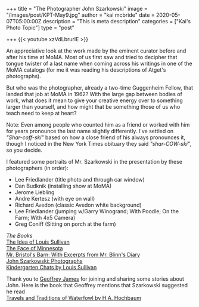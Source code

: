 +++
title = "The Photographer John Szarkowski"
image = "/images/post/KPT-May9.jpg"
author = "kai mcbride"
date = 2020-05-07T05:00:00Z
description = "This is meta description"
categories = ["Kai's Photo Topic"]
type = "post"

+++
{{< youtube xzVdLbrurlE >}}

An appreciative look at the work made by the eminent curator before and after his time at MoMA. Most of us first saw
and tried to decipher that tongue twister of a last name when coming across his writings in
one of the MoMA catalogs (for me it was reading his descriptions of Atget's photographs). 

But who was the photographer, already a two-time Guggenheim Fellow, that landed that job
at MoMA in 1962? With the large gap between bodies of work, what does it mean to give
your creative energy over to something larger than yourself, and how might that be something
those of us who teach need to keep at heart?

Note: Even among people who counted him as a friend or worked with him for
years pronounce the last name slightly differently. I've settled on <br>_"Shar-coff-ski"_ based
on how a close friend of his always pronounces it, though I noticed in the New York Times
obituary they said _"shar-COW-ski"_, so you decide.

I featured some portraits of Mr. Szarkowski in the presentation by these photographers (in order):<br>
<ul>
	<li>Lee Friedlander (title photo and through car window)
	<li>Dan Budknik (installing show at MoMA)
	<li>Jerome Liebling 
	<li>Andre Kertesz (with eye on wall)
	<li>Richard Avedon (classic Avedon white background)
	<li>Lee Friedlander (jumping w/Garry Winogrand; With Poodle; On the Farm; With 4x5 Camera)
	<li>Greg Coniff (Sitting on porch at the farm)
</ul>

_The Books_<br>
[The Idea of Louis Sullivan](https://www.amazon.com/Idea-Louis-Sullivan-John-Szarkowski/dp/0821226673)<br>
[The Face of Minnesota](https://www.amazon.com/Face-Minnesota-John-Szarkowski/dp/0816654484)<br>
[Mr. Bristol's Barn: With Excerpts from Mr. Blinn's Diary](https://www.amazon.com/Mr-Bristols-Barn-Excerpts-Blinns/dp/0810942860)<br>
[John Szarkowski: Photographs](https://www.amazon.com/John-Szarkowski-Photographs/dp/0821261983)<br>
 [Kindergarten Chats by Louis Sullivan](https://www.amazon.com/Kindergarten-Writings-Documents-published-Publications/dp/B00E32RCPC)<br>

Thank you to [Geoffrey James](https://en.wikipedia.org/wiki/Geoffrey_James_(photographer)) for joining and sharing some stories about John. Here is the book that Geoffrey mentions that Szarkowski suggested he read<br>
[Travels and Traditions of Waterfowl by H.A. Hochbaum](https://www.amazon.com/Travels-Traditions-Waterfowl-Albert-Hochbaum/dp/B0000CJEOW)
